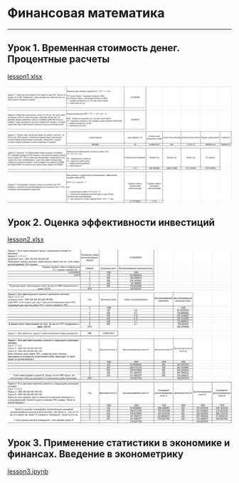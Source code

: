 # Финансовая математика

---

## Урок 1. Временная стоимость денег. Процентные расчеты

[lesson1.xlsx](lesson1.xlsx)

<img src="lesson1.png" alt="lesson1"/>

## Урок 2. Оценка эффективности инвестиций

[lesson2.xlsx](lesson2.xlsx)

<img src="lesson2.png" alt="lesson2"/>

## Урок 3. Применение статистики в экономике и финансах. Введение в эконометрику

[lesson3.ipynb](lesson3.ipynb)
